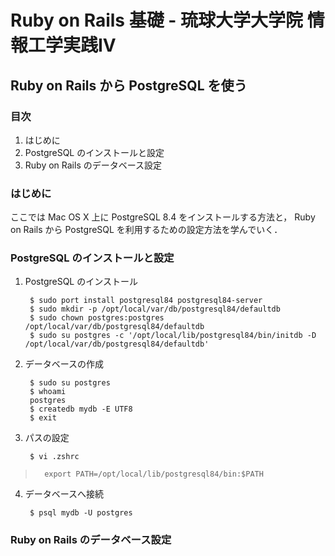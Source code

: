 Ruby on Rails 基礎 - 琉球大学大学院 情報工学実践IV
================================================================================

Ruby on Rails から PostgreSQL を使う
--------------------------------------------------------------------------------


### 目次

1. はじめに
2. PostgreSQL のインストールと設定
3. Ruby on Rails のデータベース設定


### はじめに

ここでは Mac OS X 上に PostgreSQL 8.4 をインストールする方法と，
Ruby on Rails から PostgreSQL を利用するための設定方法を学んでいく．


### PostgreSQL のインストールと設定

1. PostgreSQL のインストール

        $ sudo port install postgresql84 postgresql84-server
        $ sudo mkdir -p /opt/local/var/db/postgresql84/defaultdb
        $ sudo chown postgres:postgres /opt/local/var/db/postgresql84/defaultdb
        $ sudo su postgres -c '/opt/local/lib/postgresql84/bin/initdb -D /opt/local/var/db/postgresql84/defaultdb'

2. データベースの作成

        $ sudo su postgres
        $ whoami
        postgres
        $ createdb mydb -E UTF8
        $ exit

3. パスの設定

        $ vi .zshrc
>       export PATH=/opt/local/lib/postgresql84/bin:$PATH

4. データベースへ接続

        $ psql mydb -U postgres


### Ruby on Rails のデータベース設定

